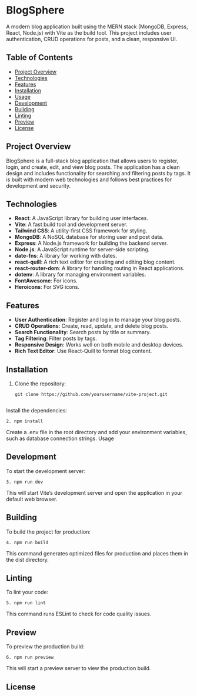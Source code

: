 # BlogSphere

A modern blog application built using the MERN stack (MongoDB, Express, React, Node.js) with Vite as the build tool. This project includes user authentication, CRUD operations for posts, and a clean, responsive UI.


## Table of Contents

- [Project Overview](#project-overview)
- [Technologies](#technologies)
- [Features](#features)
- [Installation](#installation)
- [Usage](#usage)
- [Development](#development)
- [Building](#building)
- [Linting](#linting)
- [Preview](#preview)
- [License](#license)

## Project Overview

BlogSphere is a full-stack blog application that allows users to register, login, and create, edit, and view blog posts. The application has a clean design and includes functionality for searching and filtering posts by tags. It is built with modern web technologies and follows best practices for development and security.

## Technologies

- **React**: A JavaScript library for building user interfaces.
- **Vite**: A fast build tool and development server.
- **Tailwind CSS**: A utility-first CSS framework for styling.
- **MongoDB**: A NoSQL database for storing user and post data.
- **Express**: A Node.js framework for building the backend server.
- **Node.js**: A JavaScript runtime for server-side scripting.
- **date-fns**: A library for working with dates.
- **react-quill**: A rich text editor for creating and editing blog content.
- **react-router-dom**: A library for handling routing in React applications.
- **dotenv**: A library for managing environment variables.
- **FontAwesome**: For icons.
- **Heroicons**: For SVG icons.

## Features

- **User Authentication**: Register and log in to manage your blog posts.
- **CRUD Operations**: Create, read, update, and delete blog posts.
- **Search Functionality**: Search posts by title or summary.
- **Tag Filtering**: Filter posts by tags.
- **Responsive Design**: Works well on both mobile and desktop devices.
- **Rich Text Editor**: Use React-Quill to format blog content.

## Installation

1. Clone the repository:

   ```
   git clone https://github.com/yourusername/vite-project.git


Install the dependencies:
```
2. npm install
```

Create a .env file in the root directory and add your environment variables, such as database connection strings.
Usage
## Development
To start the development server:

```
3. npm run dev
```
This will start Vite’s development server and open the application in your default web browser.

## Building
To build the project for production:
```
4. npm run build
```
This command generates optimized files for production and places them in the dist directory.

## Linting
To lint your code:
```
5. npm run lint
```
This command runs ESLint to check for code quality issues.

## Preview
To preview the production build:
```
6. npm run preview
```
This will start a preview server to view the production build.

## License
